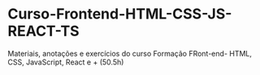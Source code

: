 # Curso-Frontend-HTML-CSS-JS-REACT-TS
 Materiais, anotações e exercícios do curso Formação FRont-end- HTML, CSS, JavaScript, React e + (50.5h)
